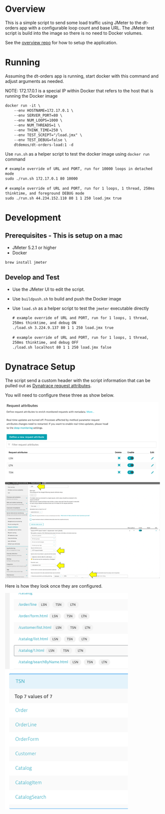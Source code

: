 # Overview

This is a simple script to send some load traffic using JMeter to the dt-orders app with a configurable loop count and base URL. The JMeter test script is build into the image so there is no need to Docker volumes. 

See the [overview repo](https://github.com/dt-orders/overview) for how to setup the application.

# Running

Assuming the dt-orders app is running, start docker with this command and adjust arguments as needed.  

NOTE: 172.17.0.1 is a special IP within Docker that refers to the host that is running the Docker image

```
docker run -it \
    --env HOSTNAME=172.17.0.1 \
    --env SERVER_PORT=80 \
    --env NUM_LOOPS=1000 \
    --env NUM_THREADS=1 \
    --env THINK_TIME=250 \
    --env TEST_SCRIPT="/load.jmx" \
    --env TEST_DEBUG=false \
    dtdemos/dt-orders-load:1 -d
```

Use `run.sh` as a helper script to test the docker image using `docker run` command

```
# example override of URL and PORT, run for 10000 loops in detached mode
sudo ./run.sh 172.17.0.1 80 10000

# example override of URL and PORT, run for 1 loops, 1 thread, 250ms thinktime, and foreground DEBUG mode
sudo ./run.sh 44.234.152.110 80 1 1 250 load.jmx true
```

# Development

## Prerequisites - This is setup on a mac

* JMeter 5.2.1 or higher
* Docker

```
brew install jmeter
```

## Develop and Test

* Use the JMeter UI to edit the script.  
* Use `buildpush.sh` to build and push the Docker image
* Use `load.sh` as a helper script to test the `jmeter` executable directly

    ```
    # example override of URL and PORT, run for 1 loops, 1 thread, 250ms thinktime, and debug ON
    ./load.sh 3.224.9.137 80 1 1 250 load.jmx true

    # example override of URL and PORT, run for 1 loops, 1 thread, 250ms thinktime, and debug OFF
    ./load.sh localhost 80 1 1 250 load.jmx false
    ```

# Dynatrace Setup

The script send a custom header with the script information that can be pulled out as [Dynatrace request attributes](https://www.dynatrace.com/support/help/how-to-use-dynatrace/transactions-and-services/basic-concepts/request-attributes/).  

You will need to configure these three as show below.

<img src="readme-images/request-attribute-list.png" width="500"/>

<img src="readme-images/request-attribute-setup.png" width="700"/>

Here is how they look once they are configured.

<img src="readme-images/request-attributes.png" width="400"/>

<img src="readme-images/request-attributes-tns.png" width="400"/>